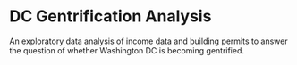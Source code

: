 # DC Gentrification Analysis

An exploratory data analysis of income data and building permits to answer the question of whether Washington DC is becoming gentrified.
